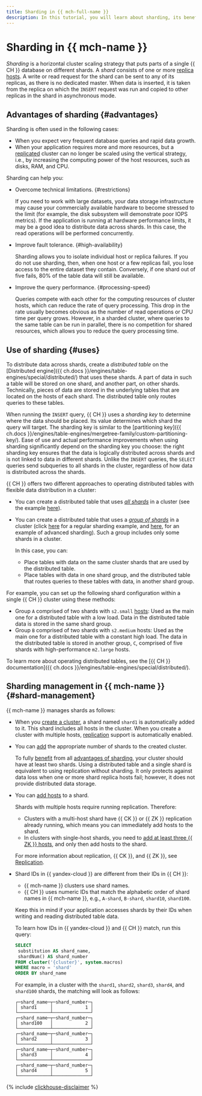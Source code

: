 ```yaml
---
title: Sharding in {{ mch-full-name }}
description: In this tutorial, you will learn about sharding, its benefits, use cases, and how sharding is managed in {{ mch-name }}.
---
```


# Sharding in {{ mch-name }}

_Sharding_ is a horizontal cluster scaling strategy that puts parts of a single {{ CH }} database on different shards. A _shard_ consists of one or more [replica hosts](replication.md). A write or read request for the shard can be sent to any of its replicas, as there is no dedicated master. When data is inserted, it is taken from the replica on which the `INSERT` request was run and copied to other replicas in the shard in asynchronous mode.

## Advantages of sharding {#advantages}

Sharding is often used in the following cases:
- When you expect very frequent database queries and rapid data growth.
- When your application requires more and more resources, but a [replicated](replication.md) cluster can no longer be scaled using the vertical strategy, i.e., by increasing the computing power of the host resources, such as disks, RAM, and CPU.

Sharding can help you:
- Overcome technical limitations. {#restrictions}

  If you need to work with large datasets, your data storage infrastructure may cause your commercially available hardware to become stressed to the limit (for example, the disk subsystem will demonstrate poor IOPS metrics). If the application is running at hardware performance limits, it may be a good idea to distribute data across shards. In this case, the read operations will be performed concurrently.

- Improve fault tolerance. {#high-availability}

  Sharding allows you to isolate individual host or replica failures. If you do not use sharding, then, when one host or a few replicas fail, you lose access to the entire dataset they contain. Conversely, if one shard out of five fails, 80% of the table data will still be available.

- Improve the query performance. {#processing-speed}

  Queries compete with each other for the computing resources of cluster hosts, which can reduce the rate of query processing. This drop in the rate usually becomes obvious as the number of read operations or CPU time per query grows. However, in a sharded cluster, where queries to the same table can be run in parallel, there is no competition for shared resources, which allows you to reduce the query processing time.

## Use of sharding {#uses}

To distribute data across shards, create a _distributed table_ on the [Distributed engine]({{ ch.docs }}/engines/table-engines/special/distributed/) that uses these shards. A part of data in such a table will be stored on one shard, and another part, on other shards. Technically, pieces of data are stored in the underlying tables that are located on the hosts of each shard. The distributed table only routes queries to these tables.

When running the `INSERT` query, {{ CH }} uses a _sharding key_ to determine where the data should be placed. Its value determines which shard the query will target. The sharding key is similar to the [partitioning key]({{ ch.docs }}/engines/table-engines/mergetree-family/custom-partitioning-key/). Ease of use and actual performance improvements when using sharding significantly depend on the sharding key you choose: the right sharding key ensures that the data is logically distributed across shards and is not linked to data in different shards. Unlike the `INSERT` queries, the `SELECT` queries send subqueries to all shards in the cluster, regardless of how data is distributed across the shards.

{{ CH }} offers two different approaches to operating distributed tables with flexible data distribution in a cluster:
- You can create a distributed table that uses [_all shards_](../operations/shards.md) in a cluster (see the example [here](../tutorials/sharding.md#shard-example)).
- You can create a distributed table that uses a [_group of shards_](../operations/shard-groups.md) in a cluster (click [here](../tutorials/sharding.md#shard-groups-example) for a regular sharding example, and [here](../tutorials/sharding.md#shard-groups-advanced-example), for an example of advanced sharding). Such a group includes only some shards in a cluster.

  In this case, you can:
  - Place tables with data on the same cluster shards that are used by the distributed table.
  - Place tables with data in one shard group, and the distributed table that routes queries to these tables with data, in another shard group.

For example, you can set up the following shard configuration within a single {{ CH }} cluster using these methods:
- Group `A` comprised of two shards with `s2.small` [hosts](instance-types.md): Used as the main one for a distributed table with a low load. Data in the distributed table data is stored in the same shard group.
- Group `B` comprised of two shards with `s2.medium` hosts: Used as the main one for a distributed table with a constant high load. The data in the distributed table is stored in another group, `C`, comprised of five shards with high-performance `m2.large` hosts.

To learn more about operating distributed tables, see the [{{ CH }} documentation]({{ ch.docs }}/engines/table-engines/special/distributed/).

## Sharding management in {{ mch-name }} {#shard-management}

{{ mch-name }} manages shards as follows:
- When you [create a cluster](../operations/cluster-create.md), a shard named `shard1` is automatically added to it. This shard includes all hosts in the cluster. When you create a cluster with multiple hosts, [replication](./replication.md) support is automatically enabled.

- You can [add](../operations/shards.md#add-shard) the appropriate number of shards to the created cluster.

  To fully [benefit](#uses) from all [advantages of sharding](#advantages), your cluster should have at least two shards. Using a distributed table and a single shard is equivalent to using replication without sharding. It only protects against data loss when one or more shard replica hosts fail; however, it does not provide distributed data storage.

- You can [add hosts](../operations/hosts.md#add-host) to a shard.

    Shards with multiple hosts require running replication. Therefore:

    * Clusters with a multi-host shard have {{ CK }} or {{ ZK }} replication already running, which means you can immediately add hosts to the shard.
    * In clusters with single-host shards, you need to [add at least three {{ ZK }} hosts](../operations/zk-hosts.md#add-zk), and only then add hosts to the shard.

    For more information about replication, {{ CK }}, and {{ ZK }}, see [Replication](replication.md).

- Shard IDs in {{ yandex-cloud }} are different from their IDs in {{ CH }}:

    * {{ mch-name }} clusters use shard names.
    * {{ CH }} uses numeric IDs that match the alphabetic order of shard names in {{ mch-name }}, e.g., `A-shard`, `B-shard`, `shard10`, `shard100`.

    Keep this in mind if your application accesses shards by their IDs when writing and reading distributed table data.

    To learn how IDs in {{ yandex-cloud }} and {{ CH }} match, run this query:

    ```sql
    SELECT
     substitution AS shard_name,
     shardNum() AS shard_number
    FROM cluster('{cluster}', system.macros)
    WHERE macro = 'shard'
    ORDER BY shard_name
    ```

    For example, in a cluster with the `shard1`, `shard2`, `shard3`, `shard4`, and `shard100` shards, the matching will look as follows:

    ```text
    ┌─shard_name─┬─shard_number─┐
    │ shard1     │            1 │
    └────────────┴──────────────┘
    ┌─shard_name─┬─shard_number─┐
    │ shard100   │            2 │
    └────────────┴──────────────┘
    ┌─shard_name─┬─shard_number─┐
    │ shard2     │            3 │
    └────────────┴──────────────┘
    ┌─shard_name─┬─shard_number─┐
    │ shard3     │            4 │
    └────────────┴──────────────┘
    ┌─shard_name─┬─shard_number─┐
    │ shard4     │            5 │
    └────────────┴──────────────┘
    ```

{% include [clickhouse-disclaimer](../../_includes/clickhouse-disclaimer.md) %}
